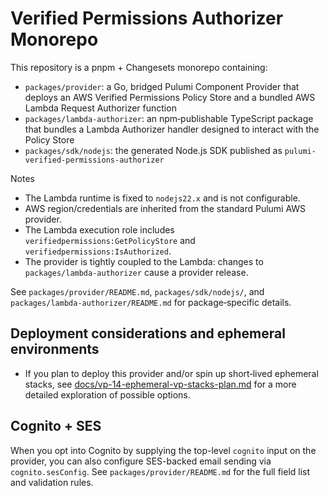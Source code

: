 # Verified Permissions Authorizer Monorepo

This repository is a pnpm + Changesets monorepo containing:

- `packages/provider`: a Go, bridged Pulumi Component Provider that deploys an AWS Verified Permissions Policy Store and a bundled AWS Lambda Request Authorizer function
- `packages/lambda-authorizer`: an npm‑publishable TypeScript package that bundles a Lambda Authorizer handler designed to interact with the Policy Store
- `packages/sdk/nodejs`: the generated Node.js SDK published as `pulumi-verified-permissions-authorizer`

Notes
- The Lambda runtime is fixed to `nodejs22.x` and is not configurable.
- AWS region/credentials are inherited from the standard Pulumi AWS provider.
- The Lambda execution role includes `verifiedpermissions:GetPolicyStore` and `verifiedpermissions:IsAuthorized`.
- The provider is tightly coupled to the Lambda: changes to `packages/lambda-authorizer` cause a provider release.

See `packages/provider/README.md`, `packages/sdk/nodejs/`, and `packages/lambda-authorizer/README.md` for package‑specific details.

## Deployment considerations and ephemeral environments

- If you plan to deploy this provider and/or spin up short‑lived ephemeral stacks, see [docs/vp-14-ephemeral-vp-stacks-plan.md](docs/vp-14-ephemeral-vp-stacks-plan.md) for a more detailed exploration of possible options.

## Cognito + SES

When you opt into Cognito by supplying the top-level `cognito` input on the provider, you can also configure SES-backed email sending via `cognito.sesConfig`. See `packages/provider/README.md` for the full field list and validation rules.
